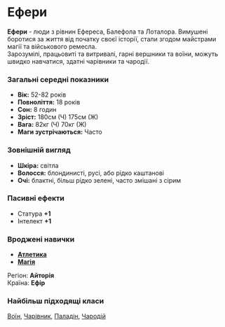 #  Ефери

**Ефери** - люди з рівнин Ефереса, Балефола та Лоталора. Вимушені боротися за життя від початку своєї історії, стали згодом майстрами магії та військового ремесла.<br />
Зарозумілі, працьовиті та витривалі, гарні вершники та воїни, можуть швидко навчатися, здатні чарівники та чародії.

### Загальні середні показники
  - **Вік:** 52-82 років
  - **Повноліття:** 18 років
  - **Сон:** 8 годин
  - **Зріст:** 180см (Ч) 175см (Ж)
  - **Вага:** 82кг (Ч) 70кг (Ж)
  - **Маги зустрічаються:** Часто

### Зовнішній вигляд
  - **Шкіра:** світла
  - **Волосся:** блондинисті, русі, або рідко каштанові
  - **Очі:** блактні, більш рідко зелені, часто змішані з сірим

### Пасивні ефекти
  - Статура **+1**
  - Інтелект **+1**

### Вроджені навички
  - [**Атлетика**](/docs/characters/using.md#athletic)
  - [**Магія**](/docs/characters/using.md#magic)

Регіон: **Айторія**<br />
Країна: **Ефір**

### Найбільш підходящі класи

[Воїн](/docs/classes/warrior), [Чарівник](/docs/classes/wizard), [Паладін](/docs/classes/paladin), [Чародій](/docs/classes/mage)